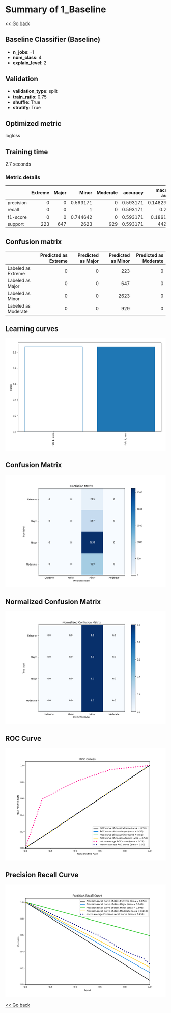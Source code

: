 # Summary of 1_Baseline

[<< Go back](../README.md)


## Baseline Classifier (Baseline)
- **n_jobs**: -1
- **num_class**: 4
- **explain_level**: 2

## Validation
 - **validation_type**: split
 - **train_ratio**: 0.75
 - **shuffle**: True
 - **stratify**: True

## Optimized metric
logloss

## Training time

2.7 seconds

### Metric details
|           |   Extreme |   Major |       Minor |   Moderate |   accuracy |   macro avg |   weighted avg |   logloss |
|:----------|----------:|--------:|------------:|-----------:|-----------:|------------:|---------------:|----------:|
| precision |         0 |       0 |    0.593171 |          0 |   0.593171 |    0.148293 |       0.351851 |   1.06944 |
| recall    |         0 |       0 |    1        |          0 |   0.593171 |    0.25     |       0.593171 |   1.06944 |
| f1-score  |         0 |       0 |    0.744642 |          0 |   0.593171 |    0.18616  |       0.441699 |   1.06944 |
| support   |       223 |     647 | 2623        |        929 |   0.593171 | 4422        |    4422        |   1.06944 |


## Confusion matrix
|                     |   Predicted as Extreme |   Predicted as Major |   Predicted as Minor |   Predicted as Moderate |
|:--------------------|-----------------------:|---------------------:|---------------------:|------------------------:|
| Labeled as Extreme  |                      0 |                    0 |                  223 |                       0 |
| Labeled as Major    |                      0 |                    0 |                  647 |                       0 |
| Labeled as Minor    |                      0 |                    0 |                 2623 |                       0 |
| Labeled as Moderate |                      0 |                    0 |                  929 |                       0 |

## Learning curves
![Learning curves](learning_curves.png)
## Confusion Matrix

![Confusion Matrix](confusion_matrix.png)


## Normalized Confusion Matrix

![Normalized Confusion Matrix](confusion_matrix_normalized.png)


## ROC Curve

![ROC Curve](roc_curve.png)


## Precision Recall Curve

![Precision Recall Curve](precision_recall_curve.png)



[<< Go back](../README.md)
